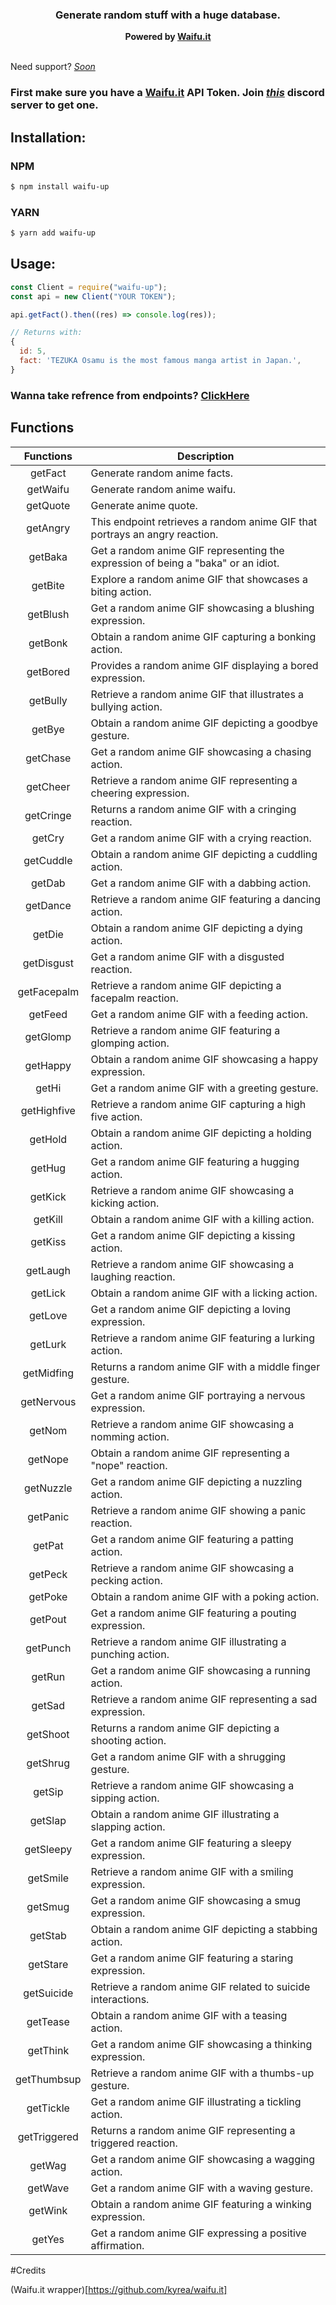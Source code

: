 <h3 align="center"><strong>Generate random stuff with a huge database.</strong></h3>
<center><strong>Powered by <a href="https://waifu.it/" target="_blank">Waifu.it</a></strong></center>
<br>

Need support? _[Soon]()_

### First make sure you have a [Waifu.it](https://waifu.it/) API Token. Join _[this](https://discord.gg/yyW389c)_ discord server to get one.

## Installation:

### NPM

```bash
$ npm install waifu-up
```

### YARN

```bash
$ yarn add waifu-up
```                                                                                                                                                                                

## Usage:

```javascript
const Client = require("waifu-up");
const api = new Client("YOUR TOKEN");

api.getFact().then((res) => console.log(res));

// Returns with:
{
  id: 5,
  fact: 'TEZUKA Osamu is the most famous manga artist in Japan.',
}
```
### Wanna take refrence from endpoints? [ClickHere](https://raw.githubusercontent.com/NavIshanOp/waifu-up/master/__tests__/endpoints.js)

## Functions

| **Functions** | **Description**                                              |
| :-----------: | ------------------------------------------------------------ |
|    getFact    | Generate random anime facts.                                 |
|    getWaifu   | Generate random anime waifu.                                 |
|    getQuote   | Generate anime quote.                                        |
|    getAngry   | This endpoint retrieves a random anime GIF that portrays an angry reaction.|
|    getBaka    | Get a random anime GIF representing the expression of being a "baka" or an idiot.|
|    getBite    | Explore a random anime GIF that showcases a biting action.   |
|    getBlush   | Get a random anime GIF showcasing a blushing expression.     |
|    getBonk    | Obtain a random anime GIF capturing a bonking action.        |
|    getBored   | Provides a random anime GIF displaying a bored expression.   |
|    getBully   | Retrieve a random anime GIF that illustrates a bullying action.|
|     getBye    | Obtain a random anime GIF depicting a goodbye gesture.       |
|    getChase   | Get a random anime GIF showcasing a chasing action.          |
|    getCheer   | Retrieve a random anime GIF representing a cheering expression.|
|   getCringe   | Returns a random anime GIF with a cringing reaction.         |
|     getCry    | Get a random anime GIF with a crying reaction.               |
|   getCuddle   | Obtain a random anime GIF depicting a cuddling action.       |
|     getDab    | Get a random anime GIF with a dabbing action.                |
|    getDance   | Retrieve a random anime GIF featuring a dancing action.      |
|     getDie    | Obtain a random anime GIF depicting a dying action.          |
|   getDisgust  | Get a random anime GIF with a disgusted reaction.            |
|  getFacepalm  | Retrieve a random anime GIF depicting a facepalm reaction.   |
|    getFeed    | Get a random anime GIF with a feeding action.                |
|   getGlomp    | Retrieve a random anime GIF featuring a glomping action.     |
|    getHappy   | Obtain a random anime GIF showcasing a happy expression.     |
|      getHi    | Get a random anime GIF with a greeting gesture.              |
|   getHighfive  | Retrieve a random anime GIF capturing a high five action.   |
|     getHold   | Obtain a random anime GIF depicting a holding action.        |
|     getHug    | Get a random anime GIF featuring a hugging action.           |
|     getKick   | Retrieve a random anime GIF showcasing a kicking action.     |
|     getKill   | Obtain a random anime GIF with a killing action.             |
|     getKiss   | Get a random anime GIF depicting a kissing action.           |
|    getLaugh   | Retrieve a random anime GIF showcasing a laughing reaction.  |
|     getLick   | Obtain a random anime GIF with a licking action.             |
|     getLove   | Get a random anime GIF depicting a loving expression.        |
|     getLurk   | Retrieve a random anime GIF featuring a lurking action.      |
|   getMidfing   | Returns a random anime GIF with a middle finger gesture.    |
|   getNervous   | Get a random anime GIF portraying a nervous expression.     |
|     getNom    | Retrieve a random anime GIF showcasing a nomming action.     |
|     getNope   | Obtain a random anime GIF representing a "nope" reaction.    |
|    getNuzzle  | Get a random anime GIF depicting a nuzzling action.          |
|    getPanic   | Retrieve a random anime GIF showing a panic reaction.        |
|     getPat    | Get a random anime GIF featuring a patting action.           |
|     getPeck   | Retrieve a random anime GIF showcasing a pecking action.     |
|     getPoke   | Obtain a random anime GIF with a poking action.              |
|     getPout   | Get a random anime GIF featuring a pouting expression.       |
|    getPunch   | Retrieve a random anime GIF illustrating a punching action.  |
|      getRun   | Get a random anime GIF showcasing a running action.          |
|      getSad   | Retrieve a random anime GIF representing a sad expression.   |
|    getShoot   | Returns a random anime GIF depicting a shooting action.      |
|     getShrug  | Get a random anime GIF with a shrugging gesture.             |
|      getSip   | Retrieve a random anime GIF showcasing a sipping action.     |
|     getSlap   | Obtain a random anime GIF illustrating a slapping action.    |
|    getSleepy  | Get a random anime GIF featuring a sleepy expression.        |
|    getSmile   | Retrieve a random anime GIF with a smiling expression.       |
|     getSmug   | Get a random anime GIF showcasing a smug expression.         |
|     getStab   | Obtain a random anime GIF depicting a stabbing action.       |
|    getStare   | Get a random anime GIF featuring a staring expression.       |
|   getSuicide  | Retrieve a random anime GIF related to suicide interactions. |
|     getTease  | Obtain a random anime GIF with a teasing action.             |
|     getThink  | Get a random anime GIF showcasing a thinking expression.     |
|   getThumbsup | Retrieve a random anime GIF with a thumbs-up gesture.        |
|    getTickle  | Get a random anime GIF illustrating a tickling action.       |
|   getTriggered | Returns a random anime GIF representing a triggered reaction.|
|     getWag    | Get a random anime GIF showcasing a wagging action.          |
|     getWave   | Get a random anime GIF with a waving gesture.                |
|     getWink   | Obtain a random anime GIF featuring a winking expression.    |
|      getYes   | Get a random anime GIF expressing a positive affirmation.    |


#Credits

(Waifu.it wrapper)[https://github.com/kyrea/waifu.it]
